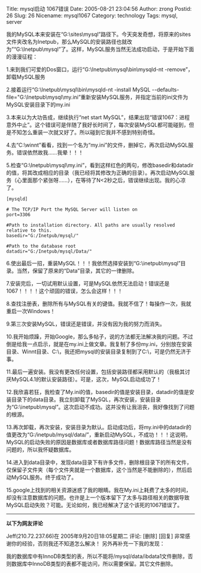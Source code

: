Title: mysql启动 1067错误
Date: 2005-08-21 23:04:56
Author: zrong
Postid: 26
Slug: 26
Nicename: mysql1067
Category: technology
Tags: mysql, server

我的MySQL本来安装在“G:\\sites\\mysql”路径下。今天突发奇想，将原来的sites文件夹改名为Inetpub，那么MySQL的安装路径也就改为”“G:\\Inetpub\\mysql”了。这样，MySQL服务当然无法成功启动，于是开始下面的漫漫征程：

1.来到我们可爱的Dos窗口，运行“G:\\Inetpub\\mysql\\bin\\mysqld-nt -remove”，卸载MySQL服务

2.接着运行“G:\\Inetpub\\mysql\\bin\\mysqld-nt -install
MySQL --defaults-file="G:\\Inetpub\\mysql\\my.ini”重新安装MySQL服务，并指定当前的ini文件为MySQL安装目录下的my.ini

3.本来以为大功告成，继续执行“net start
MySQL”，结果出现“错误1067：进程意外中止”。这个错误可是伴随了我好长时间了，每次安装MySQL都可能碰到，但是不知怎么重装一次就又好了。所以碰到它我并不感到特别奇怪。

4.去“C:\\winnt”看看，找到一个名为“my.ini”的文件，删掉它，再次启动MySQL服务。错误依然故我……我晕！！！

5.检查“G:\\Inetpub\\mysql\\my.ini”，看到这样红色的两句，修改basedir和datadir的值，将其改成相应的目录（我已经将其修改为正确的目录）。再次启动MySQL服务（心里面那个紧张呀……），在等待了N\<2秒之后，错误继续出现。我的心凉了。

    [mysqld]

    # The TCP/IP Port the MySQL Server will listen on
    port=3306

    #Path to installation directory. All paths are usually resolved relative to this.
    basedir="G:/Inetpub/mysql/"

    #Path to the database root
    datadir="G:/Inetpub/mysql/Data/"

6.使出最后一招，重装MySQL！！！我依然选择安装到“G:\\inetpub\\mysql”目录。当然，保留了原来的“Data”目录，其它的一律删除。

7.安装完后，一切试用默认设置，可是MySQL依然无法启动！错误还是1067！！！！这个顽固的错误，怎么会这样！！！

8.查找注册表，删除所有与MySQL有关的键值。我就不信了！每操作一次，我就重启一次Windows！

9.第三次安装MySQL，错误还是错误，并没有因为我的努力而消失。

10.我开始烦躁，开始Google，那么多帖子，说的方法都无法解决我的问题。不过倒是给我一点启示，就是在my.ini上做文章。我复制了多份my.ini，分别放在安装目录、Winnt目录、C:\\，我还把mysql的安装目录复制到了C:\\，可是仍然无济于事。

11.最后一遍安装。我没有更改任何设置，包括安装路径都采用默认的（我极其讨厌MySQL4.1的默认安装路径）。可是，这次，MySQL启动成功了！

12.我欣喜若狂，我检查了My.ini的值，basedir的值是安装目录，datadir的值是安装目录下的data目录。我立刻卸载了MySQL，再次安装，安装目录为“G:\\inetpub\\mysql”。这次启动不成功。这并没有让我沮丧，我好像找到了问题的根源。

13.再次卸载，再次安装，安装目录为默认。启动成功后，将my.ini中的datadir的值更改为“G:/inetpub/mysql/data/”，重新启动MySQL，不成功！！！这说明，MySQL的启动失败的原因是数据库或者数据库路径问题！数据库路径当然是没有问题的，所以我怀疑数据库。

14.进入到data目录中，发现data目录下有许多文件，删除根目录下的所有文件，仅保留子文件夹（每个文件夹就是一个数据库，这个当然是不能删除的），然后启动MySQL服务。终于成功了。

15.google上找到的相关资源迷惑了我的眼睛。我在My.ini上耗费了太多的时间，却没有注意数据库的问题。也许是上一个版本留下了太多与路径相关的数据导致MySQL启动失败？可能。无论如何，我已经解决了这个该死的1067错误了。

------------------------------------------------------------------------

**以下为网友评论**

</p>
Jeff(210.72.237.66)在 2005年9月20日18:05星期二 评论: [删除] [回复]  
非常感谢你的经验，否则我还不知道怎么解决！  
另外再补充一下我的发现：  

我的数据库中有InnoDB类型的表，所以不能将/mysql/data/ibdata1文件删除，否则数据库中InnoDB类型的表都不能访问，所以需要保留。其它文件删除。

